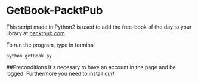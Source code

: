 # GetBook-PacktPub

This script made in Python2 is used to add the free-book of the day to your library at [packtpub.com](https://www.packtpub.com)

To run the program, type in terminal
```python
python getBook.py
```

##Preconditions
It's necesary to have an account in the page and be logged.
Furthermore you need to install [*curl*](https://en.wikipedia.org/wiki/CURL).

